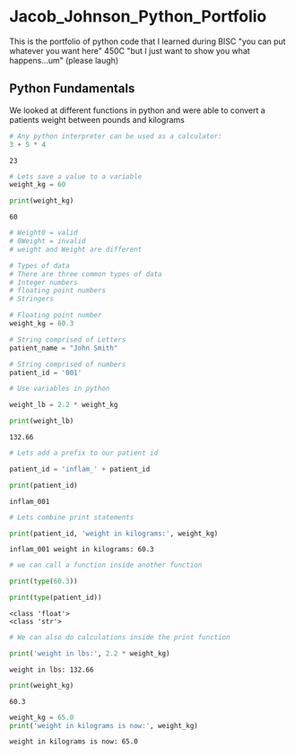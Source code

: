 # Jacob_Johnson_Python_Portfolio
This is the portfolio of python code that I learned during BISC "you can put whatever you want here" 450C "but I just want to show you what happens...um" (please laugh)

## Python Fundamentals

We looked at different functions in python and were able to convert a patients weight between pounds and kilograms

```python
# Any python interpreter can be used as a calculator:
3 + 5 * 4
```




    23




```python
# Lets save a value to a variable
weight_kg = 60
```


```python
print(weight_kg)
```

    60



```python
# Weight0 = valid
# 0Weight = invalid
# weight and Weight are different
```


```python
# Types of data
# There are three common types of data
# Integer numbers
# floating point numbers
# Stringers
```


```python
# Floating point number
weight_kg = 60.3
```


```python
# String comprised of Letters
patient_name = "John Smith"
```


```python
# String comprised of numbers
patient_id = '001'
```


```python
# Use variables in python

weight_lb = 2.2 * weight_kg

print(weight_lb)
```

    132.66



```python
# Lets add a prefix to our patient id

patient_id = 'inflam_' + patient_id

print(patient_id)
```

    inflam_001



```python
# Lets combine print statements

print(patient_id, 'weight in kilograms:', weight_kg)
```

    inflam_001 weight in kilograms: 60.3



```python
# we can call a function inside another function

print(type(60.3))

print(type(patient_id))
```

    <class 'float'>
    <class 'str'>



```python
# We can also do calculations inside the print function

print('weight in lbs:', 2.2 * weight_kg)
```

    weight in lbs: 132.66



```python
print(weight_kg)
```

    60.3



```python
weight_kg = 65.0
print('weight in kilograms is now:', weight_kg)
```

    weight in kilograms is now: 65.0



```python

```

